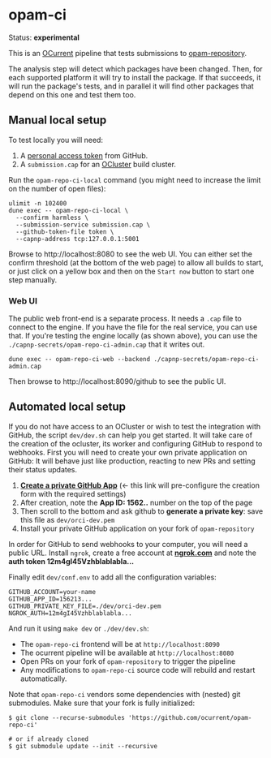 # opam-ci

Status: **experimental**

This is an [OCurrent][] pipeline that tests submissions to [opam-repository][].

The analysis step will detect which packages have been changed.
Then, for each supported platform it will try to install the package.
If that succeeds, it will run the package's tests, and in parallel it will find other packages that
depend on this one and test them too.

## Manual local setup

To test locally you will need:

1. A [personal access token][] from GitHub.
2. A `submission.cap` for an [OCluster][] build cluster.

Run the `opam-repo-ci-local` command
(you might need to increase the limit on the number of open files):

```
ulimit -n 102400
dune exec -- opam-repo-ci-local \
  --confirm harmless \
  --submission-service submission.cap \
  --github-token-file token \
  --capnp-address tcp:127.0.0.1:5001
```

Browse to http://localhost:8080 to see the web UI.
You can either set the confirm threshold (at the bottom of the web page) to allow all builds to start,
or just click on a yellow box and then on the `Start now` button to start one step manually.

### Web UI

The public web front-end is a separate process.
It needs a `.cap` file to connect to the engine.
If you have the file for the real service, you can use that.
If you're testing the engine locally (as shown above), you can use the `./capnp-secrets/opam-repo-ci-admin.cap`
that it writes out.

```
dune exec -- opam-repo-ci-web --backend ./capnp-secrets/opam-repo-ci-admin.cap
```

Then browse to http://localhost:8090/github to see the public UI.

[personal access token]: https://github.com/settings/tokens
[OCurrent]: https://github.com/ocurrent/ocurrent
[OCluster]: https://github.com/ocurrent/ocluster
[opam-repository]: https://github.com/ocaml/opam-repository

## Automated local setup

If you do not have access to an OCluster or wish to test the integration with GitHub, the script `dev/dev.sh` can help you get started. It will take care of the creation of the ocluster, its worker and configuring GitHub to respond to webhooks. First you will need to create your own private application on GitHub: It will behave just like production, reacting to new PRs and setting their status updates.

1. [**Create a private GitHub App**](https://github.com/settings/apps/new?name=ORCI-dev&url=https:%2F%2Fidonothaveaurl.com&public=false&webhook_active=true&webhook_url=https:%2F%2Fwillbesetuplater.com&pull_requests=write&statuses=write&repository_hooks=write&events=pull_request) (<- this link will pre-configure the creation form with the required settings)
2. After creation, note the **App ID: 1562..** number on the top of the page
3. Then scroll to the bottom and ask github to **generate a private key**: save this file as `dev/orci-dev.pem`
5. Install your private GitHub application on your fork of `opam-repository`

In order for GitHub to send webhooks to your computer, you will need a public URL. Install `ngrok`, create a free account at [**ngrok.com**](https://ngrok.com) and note the **auth token 12m4gI45Vzhblablabla...**

Finally edit `dev/conf.env` to add all the configuration variables:

```
GITHUB_ACCOUNT=your-name
GITHUB_APP_ID=156213...
GITHUB_PRIVATE_KEY_FILE=./dev/orci-dev.pem
NGROK_AUTH=12m4gI45Vzhblablabla...
```

And run it using `make dev` or `./dev/dev.sh`:

- The `opam-repo-ci` frontend will be at `http://localhost:8090`
- The ocurrent pipeline will be available at `http://localhost:8080`
- Open PRs on your fork of `opam-repository` to trigger the pipeline
- Any modifications to `opam-repo-ci` source code will rebuild and restart automatically.

Note that `opam-repo-ci` vendors some dependencies with (nested) git submodules. Make sure that your fork is fully initialized:

```shell
$ git clone --recurse-submodules 'https://github.com/ocurrent/opam-repo-ci'

# or if already cloned
$ git submodule update --init --recursive
```

